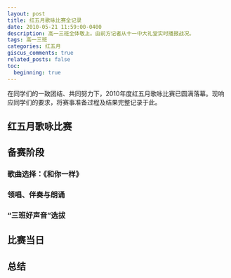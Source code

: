 ```yaml
---
layout: post
title: 红五月歌咏比赛全记录
date: 2010-05-21 11:59:00-0400
description: 高一三班全体敬上。由前方记者从十一中大礼堂实时播报战况。
tags: 高一三班
categories: 红五月
giscus_comments: true
related_posts: false
toc:
  beginning: true
---
```


在同学们的一致团结、共同努力下，2010年度红五月歌咏比赛已圆满落幕。现响应同学们的要求，将赛事准备过程及结果完整记录于此。

## 红五月歌咏比赛


## 备赛阶段

### 歌曲选择：《和你一样》

### 领唱、伴奏与朗诵

### “三班好声音”选拔

## 比赛当日

## 总结
